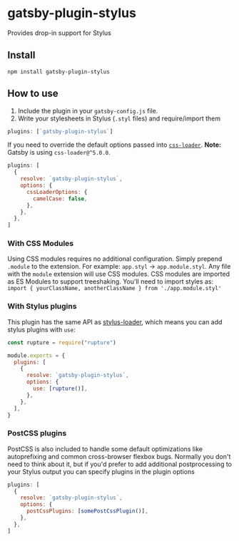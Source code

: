 # gatsby-plugin-stylus

Provides drop-in support for Stylus

## Install

`npm install gatsby-plugin-stylus`

## How to use

1.  Include the plugin in your `gatsby-config.js` file.
2.  Write your stylesheets in Stylus (`.styl` files) and require/import them

```javascript:title=gatsby-config.js
plugins: [`gatsby-plugin-stylus`]
```

If you need to override the default options passed into [`css-loader`](https://github.com/webpack-contrib/css-loader).
**Note:** Gatsby is using `css-loader@^5.0.0`.

```javascript:title=gatsby-config.js
plugins: [
  {
    resolve: `gatsby-plugin-stylus`,
    options: {
      cssLoaderOptions: {
        camelCase: false,
      },
    },
  },
]
```

### With CSS Modules

Using CSS modules requires no additional configuration. Simply prepend `.module` to the extension. For example: `app.styl` -> `app.module.styl`.
Any file with the `module` extension will use CSS modules. CSS modules are imported as ES Modules to support treeshaking. You'll need to import styles as: `import { yourClassName, anotherClassName } from './app.module.styl'`

### With Stylus plugins

This plugin has the same API as
[stylus-loader](https://github.com/shama/stylus-loader#stylus-plugins), which
means you can add stylus plugins with `use`:

```javascript:title=gatsby-config.js
const rupture = require("rupture")

module.exports = {
  plugins: [
    {
      resolve: `gatsby-plugin-stylus`,
      options: {
        use: [rupture()],
      },
    },
  ],
}
```

### PostCSS plugins

PostCSS is also included to handle some default optimizations like autoprefixing
and common cross-browser flexbox bugs. Normally you don't need to think about it, but if
you'd prefer to add additional postprocessing to your Stylus output you can specify plugins
in the plugin options

```javascript:title=gatsby-config.js
plugins: [
  {
    resolve: `gatsby-plugin-stylus`,
    options: {
      postCssPlugins: [somePostCssPlugin()],
    },
  },
]
```

